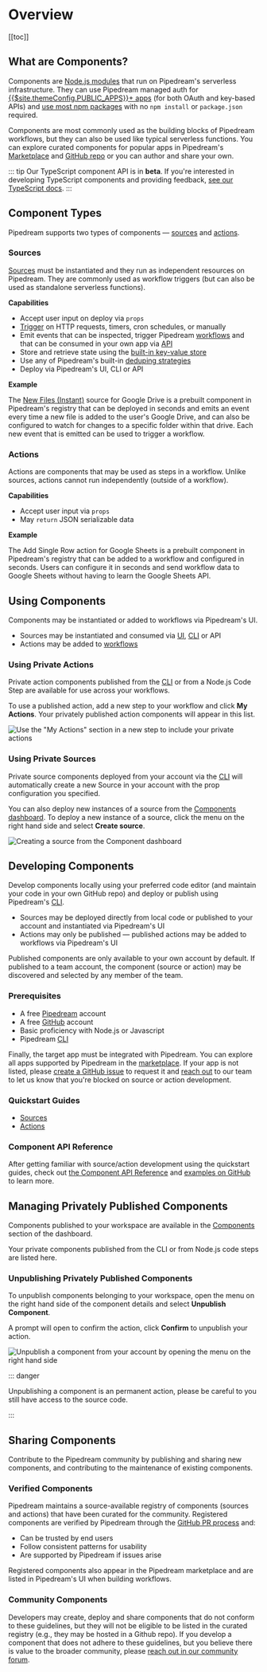 # Overview

[[toc]]

## What are Components?

Components are [Node.js modules](api/#component-structure) that run on Pipedream's serverless infrastructure. They can use Pipedream managed auth for [{{$site.themeConfig.PUBLIC_APPS}}+ apps](https://pipedream.com/explore) (for both OAuth and key-based APIs) and [use most npm packages](api/#using-npm-packages) with no `npm install` or `package.json` required.

Components are most commonly used as the building blocks of Pipedream workflows, but they can also be used like typical serverless functions. You can explore curated components for popular apps in Pipedream's [Marketplace](https://pipedream.com/explore) and [GitHub repo](https://github.com/pipedreamhq/pipedream/tree/master/components) or you can author and share your own.

::: tip
Our TypeScript component API is in **beta**. If you're interested in developing TypeScript components and providing feedback, [see our TypeScript docs](/components/typescript/).
:::

## Component Types

Pipedream supports two types of components — [sources](#sources) and [actions](#actions).

### Sources

[Sources](/sources/) must be instantiated and they run as independent resources on Pipedream. They are commonly used as workflow triggers (but can also be used as standalone serverless functions).

**Capabilities**

- Accept user input on deploy via `props`
- [Trigger](api/#interface-props) on HTTP requests, timers, cron schedules, or manually
- Emit events that can be inspected, trigger Pipedream [workflows](/workflows/) and that can be consumed in your own app via [API](/api/)
- Store and retrieve state using the [built-in key-value store](api/#db)
- Use any of Pipedream's built-in [deduping strategies](api/#dedupe-strategies)
- Deploy via Pipedream's UI, CLI or API

**Example**

The [New Files (Instant)](https://github.com/PipedreamHQ/pipedream/blob/master/components/google_drive/sources/new-files-instant/new-files-instant.mjs) source for Google Drive is a prebuilt component in Pipedream's registry that can be deployed in seconds and emits an event every time a new file is added to the user's Google Drive, and can also be configured to watch for changes to a specific folder within that drive. Each new event that is emitted can be used to trigger a workflow.

### Actions

Actions are components that may be used as steps in a workflow. Unlike sources, actions cannot run independently (outside of a workflow).

**Capabilities**

- Accept user input via `props`
- May `return` JSON serializable data

**Example**

The Add Single Row action for Google Sheets is a prebuilt component in Pipedream's registry that can be added to a workflow and configured in seconds. Users can configure it in seconds and send workflow data to Google Sheets without having to learn the Google Sheets API.

## Using Components

Components may be instantiated or added to workflows via Pipedream's UI.

- Sources may be instantiated and consumed via [UI](https://pipedream.com/sources/new), [CLI](/cli/reference/#pd-deploy) or API
- Actions may be added to [workflows](https://pipedream.com/new)

### Using Private Actions

Private action components published from the [CLI](/cli/reference/#pd-publish) or from a Node.js Code Step are available for use across your workflows.

To use a published action, add a new step to your workflow and click **My Actions**. Your privately published action components will appear in this list.

![Use the "My Actions" section in a new step to include your private actions](https://res.cloudinary.com/pipedreamin/image/upload/v1618550730/docs/components/image-20210411165325045_ia5sd5.png)

### Using Private Sources

<AlphaFeatureNotice feature="Components Page - add a page for published components" />

Private source components deployed from your account via the [CLI](/cli/reference/#pd-deploy) will automatically create a new Source in your account with the prop configuration you specified.

You can also deploy new instances of a source from the [Components dashboard](https://res.cloudinary.com/pipedreamin/image/upload/v1618550730/docs/components/image-20210411165325045_ia5sd5.png). To deploy a new instance of a source, click the menu on the right hand side and select **Create source**.

![Creating a source from the Component dashboard](https://res.cloudinary.com/pipedreamin/image/upload/v1666106571/docs/CleanShot_2022-10-18_at_11.22.02_ajjopm.gif)

## Developing Components

Develop components locally using your preferred code editor (and maintain your code in your own GitHub repo) and deploy or publish using Pipedream's [CLI](/cli/reference/#pd-deploy).

- Sources may be deployed directly from local code or published to your account and instantiated via Pipedream's UI
- Actions may only be published — published actions may be added to workflows via Pipedream's UI

Published components are only available to your own account by default. If published to a team account, the component (source or action) may be discovered and selected by any member of the team.

### Prerequisites

- A free [Pipedream](https://pipedream.com) account
- A free [GitHub](https://github.com) account
- Basic proficiency with Node.js or Javascript
- Pipedream [CLI](/cli/reference/)

Finally, the target app must be integrated with Pipedream. You can explore all apps supported by Pipedream in the [marketplace](https://pipedream.com/explore). If your app is not listed, please [create a GitHub issue](https://github.com/PipedreamHQ/pipedream/issues/new?assignees=&labels=app%2C+enhancement&template=app---service-integration.md&title=%5BAPP%5D) to request it and [reach out](https://pipedream.com/community/c/dev/11) to our team to let us know that you're blocked on source or action development.

### Quickstart Guides

- [Sources](quickstart/nodejs/sources/)
- [Actions](quickstart/nodejs/actions/)

### Component API Reference

After getting familiar with source/action development using the quickstart guides, check out [the Component API Reference](/components/api/) and [examples on GitHub](https://github.com/pipedreamhq/pipedream/tree/master/components) to learn more.

## Managing Privately Published Components

Components published to your workspace are available in the [Components](https://pipedream.com/components) section of the dashboard.

Your private components published from the CLI or from Node.js code steps are listed here.

### Unpublishing Privately Published Components

<AlphaFeatureNotice feature="Components Page - add a page for published components" />

<VideoPlayer src="https://www.youtube.com/embed/3wmnFi7thUg" title="Unpublishing Privately Published Components" />

To unpublish components belonging to your workspace, open the menu on the right hand side of the component details and select **Unpublish Component**.

A prompt will open to confirm the action, click **Confirm** to unpublish your action.

![Unpublish a component from your account by opening the menu on the right hand side](https://res.cloudinary.com/pipedreamin/image/upload/v1666103082/docs/components/CleanShot_2022-10-18_at_10.22.45_vdhoq7.gif)

::: danger

Unpublishing a component is an permanent action, please be careful to you still have access to the source code.

:::

## Sharing Components

Contribute to the Pipedream community by publishing and sharing new components, and contributing to the maintenance of existing components.

### Verified Components

Pipedream maintains a source-available registry of components (sources and actions) that have been curated for the community. Registered components are verified by Pipedream through the [GitHub PR process](/apps/contributing/#contribution-process) and:

- Can be trusted by end users
- Follow consistent patterns for usability
- Are supported by Pipedream if issues arise

Registered components also appear in the Pipedream marketplace and are listed in Pipedream's UI when building workflows.

### Community Components

Developers may create, deploy and share components that do not conform to these guidelines, but they will not be eligible to be listed in the curated registry (e.g., they may be hosted in a Github repo). If you develop a component that does not adhere to these guidelines, but you believe there is value to the broader community, please [reach out in our community forum](https://pipedream.com/community/c/dev/11).
